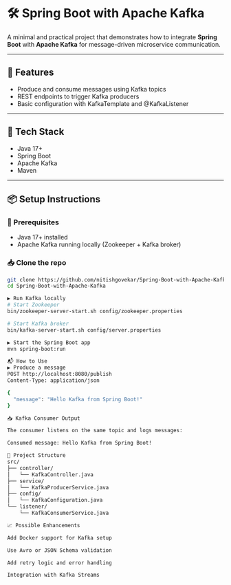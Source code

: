 # 🛠 Spring Boot with Apache Kafka

A minimal and practical project that demonstrates how to integrate **Spring Boot** with **Apache Kafka** for message-driven microservice communication.

---

## 🚀 Features

- Produce and consume messages using Kafka topics
- REST endpoints to trigger Kafka producers
- Basic configuration with KafkaTemplate and @KafkaListener

---

## 🔧 Tech Stack

- Java 17+
- Spring Boot
- Apache Kafka
- Maven

---

## 📦 Setup Instructions

### 🧪 Prerequisites

- Java 17+ installed
- Apache Kafka running locally (Zookeeper + Kafka broker)

### 📥 Clone the repo

```bash
git clone https://github.com/nitishgovekar/Spring-Boot-with-Apache-Kafka.git
cd Spring-Boot-with-Apache-Kafka

▶️ Run Kafka locally
# Start Zookeeper
bin/zookeeper-server-start.sh config/zookeeper.properties

# Start Kafka broker
bin/kafka-server-start.sh config/server.properties

▶️ Start the Spring Boot app
mvn spring-boot:run

📬 How to Use
▶️ Produce a message
POST http://localhost:8080/publish
Content-Type: application/json

{
  "message": "Hello Kafka from Spring Boot!"
}

📥 Kafka Consumer Output

The consumer listens on the same topic and logs messages:

Consumed message: Hello Kafka from Spring Boot!

🧠 Project Structure
src/
├── controller/
│   └── KafkaController.java
├── service/
│   └── KafkaProducerService.java
├── config/
│   └── KafkaConfiguration.java
└── listener/
    └── KafkaConsumerService.java

📈 Possible Enhancements

Add Docker support for Kafka setup

Use Avro or JSON Schema validation

Add retry logic and error handling

Integration with Kafka Streams
